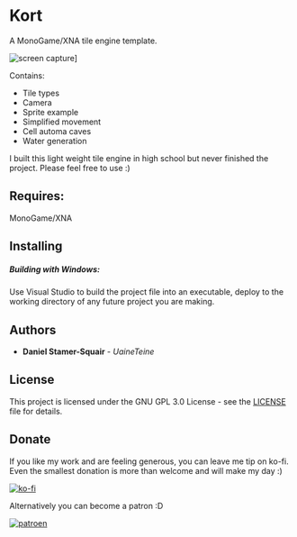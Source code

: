 # Kort

A MonoGame/XNA tile engine template.

![screen capture](https://repository-images.githubusercontent.com/341876503/72e48980-7857-11eb-87f5-098c404ae7c8)]

Contains:

* Tile types
* Camera
* Sprite example
* Simplified movement
* Cell automa caves
* Water generation

I built this light weight tile engine in high school but never finished the project. Please feel free to use :)

## Requires:

MonoGame/XNA

## Installing

##### Building with Windows:

Use Visual Studio to build the project file into an executable, deploy to the working directory of any future project you are making.

## Authors

* **Daniel Stamer-Squair** - *UaineTeine*

## License

This project is licensed under the GNU GPL 3.0 License - see the [LICENSE](LICENSE) file for details.

## Donate

If you like my work and are feeling generous, you can leave me tip on ko-fi. Even the smallest donation is more than welcome and will make my day :)

[![ko-fi](https://ko-fi.com/img/githubbutton_sm.svg)](https://ko-fi.com/C0C43PQ0I)

Alternatively you can become a patron :D

[![patroen](https://i.imgur.com/SWniXXj.png)](https://www.patreon.com/bePatron?u=51145413)

